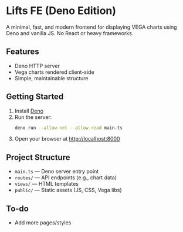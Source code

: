 # Lifts FE (Deno Edition)

A minimal, fast, and modern frontend for displaying VEGA charts using Deno and
vanilla JS. No React or heavy frameworks.

## Features

- Deno HTTP server
- Vega charts rendered client-side
- Simple, maintainable structure

## Getting Started

1. Install [Deno](https://deno.land/manual/getting_started/installation)
2. Run the server:
   ```sh
   deno run --allow-net --allow-read main.ts
   ```
3. Open your browser at [http://localhost:8000](http://localhost:8000)

## Project Structure

- `main.ts` — Deno server entry point
- `routes/` — API endpoints (e.g., chart data)
- `views/` — HTML templates
- `public/` — Static assets (JS, CSS, Vega libs)

## To-do

- Add more pages/styles
